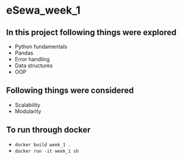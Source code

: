 # eSewa_week_1
## In this project following things were explored
 - Python fundamentals
 - Pandas
 - Error handling
 - Data structures
 - OOP

## Following things were considered
 - Scalability
 - Modularity

## To run through docker
 -  `docker build week_1 .`
 -  `docker run -it week_1 sh`
